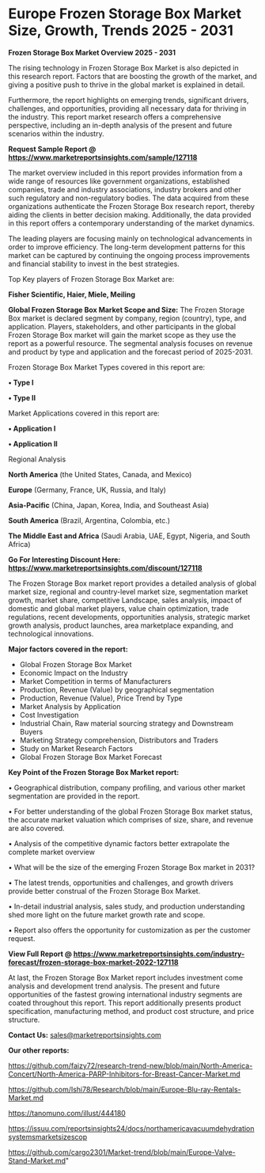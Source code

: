  # Europe Frozen Storage Box Market Size, Growth, Trends 2025 - 2031

<Strong> Frozen Storage Box Market Overview 2025 - 2031</strong>

The rising technology in Frozen Storage Box Market is also depicted in this research report. Factors that are boosting the growth of the market, and giving a positive push to thrive in the global market is explained in detail.

Furthermore, the report highlights on emerging trends, significant drivers, challenges, and opportunities, providing all necessary data for thriving in the industry. This report market research offers a comprehensive perspective, including an in-depth analysis of the present and future scenarios within the industry.

<strong>Request Sample Report @ <a href=https://www.marketreportsinsights.com/sample/127118>https://www.marketreportsinsights.com/sample/127118</a></strong>

The market overview included in this report provides information from a wide range of resources like government organizations, established companies, trade and industry associations, industry brokers and other such regulatory and non-regulatory bodies. The data acquired from these organizations authenticate the Frozen Storage Box research report, thereby aiding the clients in better decision making. Additionally, the data provided in this report offers a contemporary understanding of the market dynamics.

The leading players are focusing mainly on technological advancements in order to improve efficiency. The long-term development patterns for this market can be captured by continuing the ongoing process improvements and financial stability to invest in the best strategies.

Top Key players of Frozen Storage Box Market are:

<strong>Fisher Scientific, Haier, Miele, Meiling</strong>

<strong><b>Global Frozen Storage Box Market Scope and Size:</b></strong>
The Frozen Storage Box market is declared segment by company, region (country), type, and application. Players, stakeholders, and other participants in the global Frozen Storage Box market will gain the market scope as they use the report as a powerful resource. The segmental analysis focuses on revenue and product by type and application and the forecast period of 2025-2031.

Frozen Storage Box Market Types covered in this report are:

<strong>• Type I

• Type II</strong>

Market Applications covered in this report are:

<strong>• Application I

• Application II</strong> 

Regional Analysis

<strong>North America</strong> (the United States, Canada, and Mexico)

<strong>Europe</strong> (Germany, France, UK, Russia, and Italy)

<strong>Asia-Pacific</strong> (China, Japan, Korea, India, and Southeast Asia)

<strong>South America</strong> (Brazil, Argentina, Colombia, etc.)

<strong>The Middle East and Africa</strong> (Saudi Arabia, UAE, Egypt, Nigeria, and South Africa)

<strong>Go For Interesting Discount Here: <a href=https://www.marketreportsinsights.com/discount/127118>https://www.marketreportsinsights.com/discount/127118</a></strong>

The Frozen Storage Box market report provides a detailed analysis of global market size, regional and country-level market size, segmentation market growth, market share, competitive Landscape, sales analysis, impact of domestic and global market players, value chain optimization, trade regulations, recent developments, opportunities analysis, strategic market growth analysis, product launches, area marketplace expanding, and technological innovations.

<strong><b>Major factors covered in the report:</b></strong>
<ul>
  <li>Global Frozen Storage Box Market </li>
  <li>Economic Impact on the Industry</li>
  <li>Market Competition in terms of Manufacturers</li>
  <li>Production, Revenue (Value) by geographical segmentation</li>
  <li>Production, Revenue (Value), Price Trend by Type</li>
  <li>Market Analysis by Application</li>
  <li>Cost Investigation</li>
  <li>Industrial Chain, Raw material sourcing strategy and Downstream Buyers</li>
  <li>Marketing Strategy comprehension, Distributors and Traders</li>
  <li>Study on Market Research Factors</li>
  <li>Global Frozen Storage Box Market Forecast</li>
</ul>

<strong><b>Key Point of the Frozen Storage Box Market report:</b></strong>

• Geographical distribution, company profiling, and various other market segmentation are provided in the report.

• For better understanding of the global Frozen Storage Box market status, the accurate market valuation which comprises of size, share, and revenue are also covered.

• Analysis of the competitive dynamic factors better extrapolate the complete market overview

• What will be the size of the emerging Frozen Storage Box market in 2031?

• The latest trends, opportunities and challenges, and growth drivers provide better construal of the Frozen Storage Box Market.

• In-detail industrial analysis, sales study, and production understanding shed more light on the future market growth rate and scope.

• Report also offers the opportunity for customization as per the customer request.

<strong><b>View Full Report @ <a href=https://www.marketreportsinsights.com/industry-forecast/frozen-storage-box-market-2022-127118>https://www.marketreportsinsights.com/industry-forecast/frozen-storage-box-market-2022-127118</a></b></strong>


At last, the Frozen Storage Box Market report includes investment come analysis and development trend analysis. The present and future opportunities of the fastest growing international industry segments are coated throughout this report. This report additionally presents product specification, manufacturing method, and product cost structure, and price structure.

<strong>Contact Us:</strong>
sales@marketreportsinsights.com

<strong>Our other reports:</strong>

<a href=https://github.com/faizy72/research-trend-new/blob/main/North-America-Concert/North-America-PARP-Inhibitors-for-Breast-Cancer-Market.md>https://github.com/faizy72/research-trend-new/blob/main/North-America-Concert/North-America-PARP-Inhibitors-for-Breast-Cancer-Market.md</a>

<a href=https://github.com/Ishi78/Research/blob/main/Europe-Blu-ray-Rentals-Market.md>https://github.com/Ishi78/Research/blob/main/Europe-Blu-ray-Rentals-Market.md</a>

<a href=https://tanomuno.com/illust/444180>https://tanomuno.com/illust/444180</a>

<a href=https://issuu.com/reportsinsights24/docs/northamericavacuumdehydrationsystemsmarketsizescop>https://issuu.com/reportsinsights24/docs/northamericavacuumdehydrationsystemsmarketsizescop</a>

<a href=https://github.com/cargo2301/Market-trend/blob/main/Europe-Valve-Stand-Market.md>https://github.com/cargo2301/Market-trend/blob/main/Europe-Valve-Stand-Market.md</a>"
